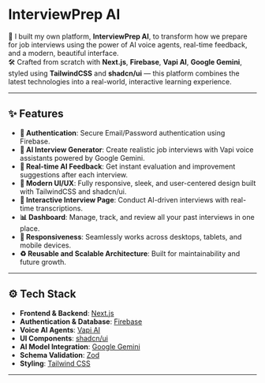 

# InterviewPrep AI

🚀 I built my own platform, **InterviewPrep AI**, to transform how we prepare for job interviews using the power of AI voice agents, real-time feedback, and a modern, beautiful interface.  
🛠️ Crafted from scratch with **Next.js**, **Firebase**, **Vapi AI**, **Google Gemini**, styled using **TailwindCSS** and **shadcn/ui** — this platform combines the latest technologies into a real-world, interactive learning experience.



---

## ✨ Features

- **🔐 Authentication**: Secure Email/Password authentication using Firebase.
- **🎤 AI Interview Generator**: Create realistic job interviews with Vapi voice assistants powered by Google Gemini.
- **🧠 Real-time AI Feedback**: Get instant evaluation and improvement suggestions after each interview.
- **🎨 Modern UI/UX**: Fully responsive, sleek, and user-centered design built with TailwindCSS and shadcn/ui.
- **📄 Interactive Interview Page**: Conduct AI-driven interviews with real-time transcriptions.
- **📊 Dashboard**: Manage, track, and review all your past interviews in one place.
- **📱 Responsiveness**: Seamlessly works across desktops, tablets, and mobile devices.
- **♻️ Reusable and Scalable Architecture**: Built for maintainability and future growth.

---

## ⚙️ Tech Stack

- **Frontend & Backend**: [Next.js](https://nextjs.org/)
- **Authentication & Database**: [Firebase](https://firebase.google.com/)
- **Voice AI Agents**: [Vapi AI](https://vapi.ai/)
- **UI Components**: [shadcn/ui](https://ui.shadcn.dev/)
- **AI Model Integration**: [Google Gemini](https://deepmind.google/technologies/gemini/)
- **Schema Validation**: [Zod](https://zod.dev/)
- **Styling**: [Tailwind CSS](https://tailwindcss.com/)

---


